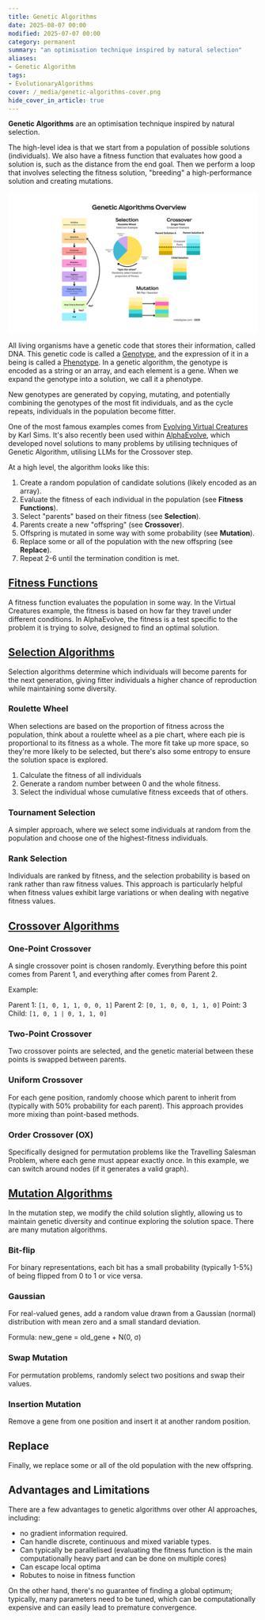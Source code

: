 ```yaml
---
title: Genetic Algorithms
date: 2025-08-07 00:00
modified: 2025-07-07 00:00
category: permanent
summary: "an optimisation technique inspired by natural selection"
aliases:
- Genetic Algorithm
tags:
- EvolutionaryAlgorithms
cover: /_media/genetic-algorithms-cover.png
hide_cover_in_article: true
---
```


**Genetic Algorithms** are an optimisation technique inspired by natural selection.

The high-level idea is that we start from a population of possible solutions (individuals). We also have a fitness function that evaluates how good a solution is, such as the distance from the end goal. Then we perform a loop that involves selecting the fitness solution, "breeding" a high-performance solution and creating mutations.

![Genetic Algorithms Overview - an overview of this article in visual form](../_media/genetic-algorithms-overview.png)

All living organisms have a genetic code that stores their information, called DNA. This genetic code is called a [Genotype](Genotype.md), and the expression of it in a being is called a [Phenotype](Phenotype). In a genetic algorithm, the genotype is encoded as a string or an array, and each element is a gene. When we expand the genotype into a solution, we call it a phenotype.

New genotypes are generated by copying, mutating, and potentially combining the genotypes of the most fit individuals, and as the cycle repeats, individuals in the population become fitter.

One of the most famous examples comes from [Evolving Virtual Creatures](../../../permanent/evolving-virtual-creatures.md) by Karl Sims. It's also recently been used within [AlphaEvolve](../reference/papers/alphaevolve-a-coding-agent-for-scientific-and-algorithmic-discovery.md), which developed novel solutions to many problems by utilising techniques of Genetic Algorithm, utilising LLMs for the Crossover step.

At a high level, the algorithm looks like this:

1. Create a random population of candidate solutions (likely encoded as an array).
2. Evaluate the fitness of each individual in the population (see **Fitness Functions**).
3. Select "parents" based on their fitness (see **Selection**).
4. Parents create a new "offspring" (see **Crossover**).
5. Offspring is mutated in some way with some probability (see **Mutation**).
6. Replace some or all of the population with the new offspring (see **Replace**).
7. Repeat 2-6 until the termination condition is met.

## [Fitness Functions](../../../permanent/fitness-functions.md)

A fitness function evaluates the population in some way. In the Virtual Creatures example, the fitness is based on how far they travel under different conditions. In AlphaEvolve, the fitness is a test specific to the problem it is trying to solve, designed to find an optimal solution.

## [Selection Algorithms](../../../permanent/selection-algorithms.md)

Selection algorithms determine which individuals will become parents for the next generation, giving fitter individuals a higher chance of reproduction while maintaining some diversity.

### Roulette Wheel

When selections are based on the proportion of fitness across the population, think about a roulette wheel as a pie chart, where each pie is proportional to its fitness as a whole. The more fit take up more space, so they're more likely to be selected, but there's also some entropy to ensure the solution space is explored.

1. Calculate the fitness of all individuals
2. Generate a random number between 0 and the whole fitness.
3. Select the individual whose cumulative fitness exceeds that of others.

### Tournament Selection

A simpler approach, where we select some individuals at random from the population and choose one of the highest-fitness individuals.

### Rank Selection

Individuals are ranked by fitness, and the selection probability is based on rank rather than raw fitness values. This approach is particularly helpful when fitness values exhibit large variations or when dealing with negative fitness values.

## [Crossover Algorithms](Crossover%20Algorithms.md)

### One-Point Crossover

A single crossover point is chosen randomly. Everything before this point comes from Parent 1, and everything after comes from Parent 2.

Example:

Parent 1: `[1, 0, 1, 1, 0, 0, 1]`
Parent 2: `[0, 1, 0, 0, 1, 1, 0]`
Point: 3
Child: `[1, 0, 1 | 0, 1, 1, 0]`

### Two-Point Crossover

Two crossover points are selected, and the genetic material between these points is swapped between parents.

### Uniform Crossover

For each gene position, randomly choose which parent to inherit from (typically with 50% probability for each parent). This approach provides more mixing than point-based methods.

### Order Crossover (OX)

Specifically designed for permutation problems like the Travelling Salesman Problem, where each gene must appear exactly once. In this example, we can switch around nodes (if it generates a valid graph).

## [Mutation Algorithms](Mutation%20Algorithms.md)

In the mutation step, we modify the child solution slightly, allowing us to maintain genetic diversity and continue exploring the solution space. There are many mutation algorithms.

### Bit-flip

For binary representations, each bit has a small probability (typically 1-5%) of being flipped from 0 to 1 or vice versa.

### Gaussian

For real-valued genes, add a random value drawn from a Gaussian (normal) distribution with mean zero and a small standard deviation.

Formula: new_gene = old_gene + N(0, σ)

### Swap Mutation

For permutation problems, randomly select two positions and swap their values.

### Insertion Mutation

Remove a gene from one position and insert it at another random position.

## Replace

Finally, we replace some or all of the old population with the new offspring.

## Advantages and Limitations

There are a few advantages to genetic algorithms over other AI approaches, including:
* no gradient information required.
* Can handle discrete, continuous and mixed variable types.
* Can typically be parallelised (evaluating the fitness function is the main computationally heavy part and can be done on multiple cores)
* Can escape local optima
* Robutes to noise in fitness function

On the other hand, there's no guarantee of finding a global optimum; typically, many parameters need to be tuned, which can be computationally expensive and can easily lead to premature convergence.
